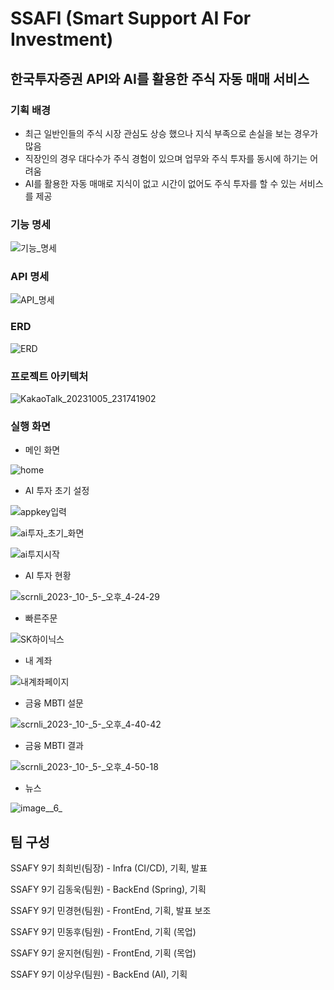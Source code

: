 # SSAFI (Smart Support AI For Investment)

## 한국투자증권 API와 AI를 활용한 주식 자동 매매 서비스

### 기획 배경
- 최근 일반인들의 주식 시장 관심도 상승 했으나 지식 부족으로 손실을 보는 경우가 많음
- 직장인의 경우 대다수가 주식 경험이 있으며 업무와 주식 투자를 동시에 하기는 어려움
- AI를 활용한 자동 매매로 지식이 없고 시간이 없어도 주식 투자를 할 수 있는 서비스를 제공

### 기능 명세

![기능_명세](/uploads/13f3683fe133848b823e026114526735/기능_명세.PNG)

### API 명세

![API_명세](/uploads/b7989af4f38649f23d90c0aaf37b7c0c/API_명세.PNG)

### ERD

![ERD](/uploads/57e0f7a652a0bfe6d6313504e0e77450/ERD.PNG)

### 프로젝트 아키텍처

![KakaoTalk_20231005_231741902](/uploads/4c315a816405a02a260f77f6950e2595/KakaoTalk_20231005_231741902.png)

### 실행 화면 

- 메인 화면

![home](/uploads/1c6f3db299b4c2a9b43f9a924537800a/home.png)

- AI 투자 초기 설정

![appkey입력](/uploads/964967ab5912ba59be7ee629927496a6/appkey입력.png)

![ai투자_초기_화면](/uploads/381e33efb186b2317e207f54b3f8f5b0/ai투자_초기_화면.png)

![ai투지시작](/uploads/d151a4da0edf8817f94353978bf975b4/ai투지시작.png)

- AI 투자 현황

![scrnli_2023-_10-_5-_오후_4-24-29](/uploads/0a9b6186f1c81ed333c67849e1fffe86/scrnli_2023-_10-_5-_오후_4-24-29.png)

- 빠른주문 

![SK하이닉스](/uploads/2cd4d77c156c2559a8ab04c49709d918/SK하이닉스.PNG)

- 내 계좌

![내계좌페이지](/uploads/7e5bfc4372d88b792f39ae1d316614bf/내계좌페이지.PNG)

- 금융 MBTI 설문

![scrnli_2023-_10-_5-_오후_4-40-42](/uploads/032569b962e9d641190a2fc039a6525d/scrnli_2023-_10-_5-_오후_4-40-42.png)

- 금융 MBTI 결과

![scrnli_2023-_10-_5-_오후_4-50-18](/uploads/8ca0a906bb57a7d2b1eeabea25ab376e/scrnli_2023-_10-_5-_오후_4-50-18.png)

- 뉴스

![image__6_](/uploads/bfaf8198552548144baf5c8939d67475/image__6_.png)

## 팀 구성

SSAFY 9기 최희빈(팀장) - Infra (CI/CD), 기획, 발표

SSAFY 9기 김동욱(팀원) - BackEnd (Spring), 기획

SSAFY 9기 민경현(팀원) - FrontEnd, 기획, 발표 보조

SSAFY 9기 민동후(팀원) - FrontEnd, 기획 (목업)

SSAFY 9기 윤지현(팀원) - FrontEnd, 기획 (목업) 

SSAFY 9기 이상우(팀원) - BackEnd (AI), 기획
